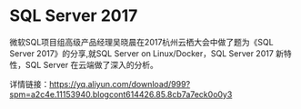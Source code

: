 # SQL Server 2017
微软SQL项目组高级产品经理吴晓晨在2017杭州云栖大会中做了题为《SQL Server 2017》的分享,就SQL Server on Linux/Docker，SQL Server 2017 新特性，SQL Server 在云端做了深入的分析。

详情链接：https://yq.aliyun.com/download/999?spm=a2c4e.11153940.blogcont614426.85.8cb7a7eck0o0y3
